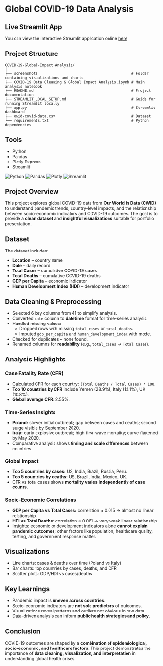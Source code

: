 # Global COVID-19 Data Analysis

## Live Streamlit App

You can view the interactive Streamlit application online [here](https://covid-19-global-impact-analysis-kdt9d2n2mapprz64jyzum3m.streamlit.app)

## Project Structure
```
COVID-19-Global-Impact-Analysis/
│
├── screenshots                                           # Folder containing visualizations and charts
├── COVID-19 Data Cleaning & Global Impact Analysis.ipynb # Main analysis notebook
├── README.md                                             # Project documentation
├── STREAMLIT_LOCAL_SETUP.md                              # Guide for running Streamlit locally
├── app.py                                                # Streamlit dashboard  
├── owid-covid-data.csv                                   # Dataset
└── requirements.txt                                      # Python dependencies
```

## Tools
- Python
- Pandas
- Plotly Express
- Streamlit

![Python](https://img.shields.io/badge/Python-3776AB?style=for-the-badge&logo=python&logoColor=white)
![Pandas](https://img.shields.io/badge/Pandas-150458?style=for-the-badge&logo=pandas&logoColor=white)
![Plotly](https://img.shields.io/badge/Plotly-3F4F75?style=for-the-badge&logo=plotly&logoColor=white)
![Streamlit](https://img.shields.io/badge/Streamlit-FF4B4B?style=for-the-badge&logo=streamlit&logoColor=white)

## Project Overview
This project explores global COVID-19 data from **Our World in Data (OWID)** to understand pandemic trends, country-level impacts, and the relationship between socio-economic indicators and COVID-19 outcomes. The goal is to provide a **clean dataset** and **insightful visualizations** suitable for portfolio presentation.

## Dataset
The dataset includes:
- **Location** – country name
- **Date** – daily record
- **Total Cases** – cumulative COVID-19 cases
- **Total Deaths** – cumulative COVID-19 deaths
- **GDP per Capita** – economic indicator
- **Human Development Index (HDI)** – development indicator

## Data Cleaning & Preprocessing
- Selected 6 key columns from 41 to simplify analysis.
- Converted `date` column to **datetime** format for time-series analysis.
- Handled missing values:
  - Dropped rows with missing `total_cases` or `total_deaths`.
  - Imputed `gdp_per_capita` and `human_development_index` with mode.
- Checked for duplicates – none found.
- Renamed columns for **readability** (e.g., `total_cases` → `Total Cases`).

## Analysis Highlights
### Case Fatality Rate (CFR)
- Calculated CFR for each country: `(Total Deaths / Total Cases) * 100`.
- **Top 10 countries by CFR** include Yemen (28.9%), Italy (12.1%), UK (10.8%).
- **Global average CFR**: 2.55%.

### Time-Series Insights
- **Poland:** slower initial outbreak; gap between cases and deaths; second surge visible by September 2020.
- **Italy:** early explosive outbreak; high first-wave mortality; curve flattened by May 2020.
- Comparative analysis shows **timing and scale differences** between countries.

### Global Impact
- **Top 5 countries by cases:** US, India, Brazil, Russia, Peru.
- **Top 5 countries by deaths:** US, Brazil, India, Mexico, UK.
- CFR vs total cases shows **mortality varies independently of case counts**.

### Socio-Economic Correlations
- **GDP per Capita vs Total Cases:** correlation ≈ 0.015 → almost no linear relationship.
- **HDI vs Total Deaths:** correlation ≈ 0.061 → very weak linear relationship.
- Insights: economic or development indicators alone **cannot explain pandemic outcomes**; other factors like population, healthcare quality, testing, and government response matter.

## Visualizations
- Line charts: cases & deaths over time (Poland vs Italy)
- Bar charts: top countries by cases, deaths, and CFR
- Scatter plots: GDP/HDI vs cases/deaths

## Key Learnings
- Pandemic impact is **uneven across countries**.
- Socio-economic indicators are **not sole predictors** of outcomes.
- Visualizations reveal patterns and outliers not obvious in raw data.
- Data-driven analysis can inform **public health strategies and policy**.

## Conclusion
COVID-19 outcomes are shaped by a **combination of epidemiological, socio-economic, and healthcare factors**. This project demonstrates the importance of **data cleaning, visualization, and interpretation** in understanding global health crises.
